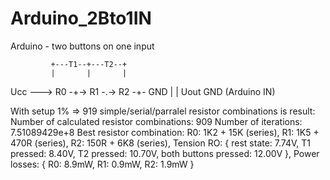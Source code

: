# Arduino_2Bto1IN
Arduino - two buttons on one input

             +---T1--+---T2--+
             |       |       |
Ucc ---> R0 -+-> R1 -.-> R2 -+- GND
             |               |
            Uout            GND
         (Arduino IN)

With setup 1% => 919 simple/serial/parralel resistor combinations is result:
Number of calculated resistor combinations: 909
Number of iterations: 7.51089429e+8
Best resistor combination:
         R0: 1K2 + 15K (series),
         R1: 1K5 + 470R (series),
         R2: 150R + 6K8 (series),
         Tension RO: {
             rest state: 7.74V,
             T1 pressed: 8.40V,
             T2 pressed: 10.70V,
             both buttons pressed: 12.00V
         },
         Power losses: {
             R0: 8.9mW,
             R1: 0.9mW,
             R2: 1.9mW
         }
